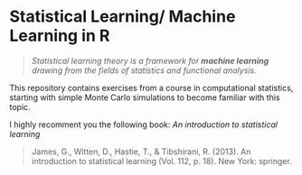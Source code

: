 # Statistical Learning/ Machine Learning in R
>*Statistical learning theory is a framework for **machine learning** drawing from the fields of statistics and functional analysis.*

This repository contains exercises from a course in computational statistics, starting with simple Monte Carlo simulations to become familiar with this topic. 

I highly recomment you the following book:
*An introduction to statistical learning* 

> James, G., Witten, D., Hastie, T., & Tibshirani, R. (2013). An introduction to statistical learning (Vol. 112, p. 18). New York: springer.
